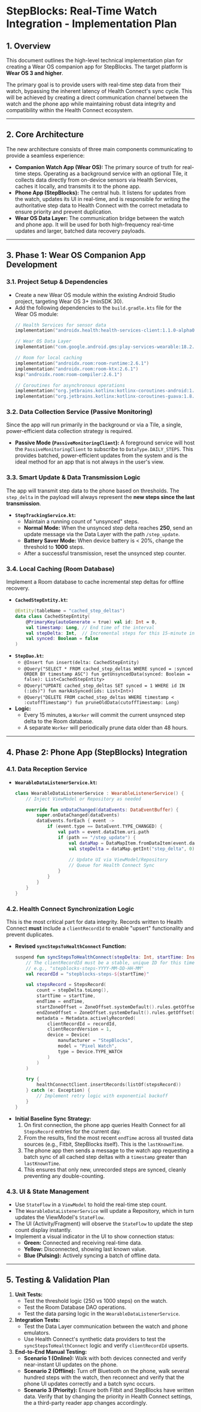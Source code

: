 # StepBlocks: Real-Time Watch Integration - Implementation Plan

## 1. Overview

This document outlines the high-level technical implementation plan for creating a Wear OS companion app for StepBlocks. The target platform is **Wear OS 3 and higher**.

The primary goal is to provide users with real-time step data from their watch, bypassing the inherent latency of Health Connect's sync cycle. This will be achieved by creating a direct communication channel between the watch and the phone app while maintaining robust data integrity and compatibility within the Health Connect ecosystem.

---

## 2. Core Architecture

The new architecture consists of three main components communicating to provide a seamless experience:

* **Companion Watch App (Wear OS):** The primary source of truth for real-time steps. Operating as a background service with an optional Tile, it collects data directly from on-device sensors via Health Services, caches it locally, and transmits it to the phone app.
* **Phone App (StepBlocks):** The central hub. It listens for updates from the watch, updates its UI in real-time, and is responsible for writing the authoritative step data to Health Connect with the correct metadata to ensure priority and prevent duplication.
* **Wear OS Data Layer:** The communication bridge between the watch and phone app. It will be used for both high-frequency real-time updates and larger, batched data recovery payloads.

---

## 3. Phase 1: Wear OS Companion App Development

### 3.1. Project Setup & Dependencies

* Create a new Wear OS module within the existing Android Studio project, targeting Wear OS 3+ (minSDK 30).
* Add the following dependencies to the `build.gradle.kts` file for the Wear OS module:
    ```kotlin
    // Health Services for sensor data
    implementation("androidx.health:health-services-client:1.1.0-alpha07")

    // Wear OS Data Layer
    implementation("com.google.android.gms:play-services-wearable:18.2.0")

    // Room for local caching
    implementation("androidx.room:room-runtime:2.6.1")
    implementation("androidx.room:room-ktx:2.6.1")
    ksp("androidx.room:room-compiler:2.6.1")

    // Coroutines for asynchronous operations
    implementation("org.jetbrains.kotlinx:kotlinx-coroutines-android:1.8.0")
    implementation("org.jetbrains.kotlinx:kotlinx-coroutines-guava:1.8.0")
    ```

### 3.2. Data Collection Service (Passive Monitoring)

Since the app will run primarily in the background or via a Tile, a single, power-efficient data collection strategy is required.

* **Passive Mode (`PassiveMonitoringClient`):** A foreground service will host the `PassiveMonitoringClient` to subscribe to `DataType.DAILY_STEPS`. This provides batched, power-efficient updates from the system and is the ideal method for an app that is not always in the user's view.

### 3.3. Smart Update & Data Transmission Logic

The app will transmit step data to the phone based on thresholds. The `step_delta` in the payload will always represent the **new steps since the last transmission**.

* **`StepTrackingService.kt`:**
    * Maintain a running count of "unsynced" steps.
    * **Normal Mode:** When the unsynced step delta reaches **250**, send an update message via the Data Layer with the path `/step_update`.
    * **Battery Saver Mode:** When device battery is < 20%, change the threshold to **1000** steps.
    * After a successful transmission, reset the unsynced step counter.

### 3.4. Local Caching (Room Database)

Implement a Room database to cache incremental step deltas for offline recovery.

* **`CachedStepEntity.kt`:**
    ```kotlin
    @Entity(tableName = "cached_step_deltas")
    data class CachedStepEntity(
        @PrimaryKey(autoGenerate = true) val id: Int = 0,
        val timestamp: Long, // End time of the interval
        val stepDelta: Int,  // Incremental steps for this 15-minute interval
        val synced: Boolean = false
    )
    ```
* **`StepDao.kt`:**
    * `@Insert fun insert(delta: CachedStepEntity)`
    * `@Query("SELECT * FROM cached_step_deltas WHERE synced = :synced ORDER BY timestamp ASC") fun getUnsyncedData(synced: Boolean = false): List<CachedStepEntity>`
    * `@Query("UPDATE cached_step_deltas SET synced = 1 WHERE id IN (:ids)") fun markAsSynced(ids: List<Int>)`
    * `@Query("DELETE FROM cached_step_deltas WHERE timestamp < :cutoffTimestamp") fun pruneOldData(cutoffTimestamp: Long)`
* **Logic:**
    * Every 15 minutes, a `Worker` will commit the current unsynced step delta to the Room database.
    * A separate `Worker` will periodically prune data older than 48 hours.

---

## 4. Phase 2: Phone App (StepBlocks) Integration

### 4.1. Data Reception Service

* **`WearableDataListenerService.kt`:**
    ```kotlin
    class WearableDataListenerService : WearableListenerService() {
        // Inject ViewModel or Repository as needed

        override fun onDataChanged(dataEvents: DataEventBuffer) {
            super.onDataChanged(dataEvents)
            dataEvents.forEach { event ->
                if (event.type == DataEvent.TYPE_CHANGED) {
                    val path = event.dataItem.uri.path
                    if (path == "/step_update") {
                        val dataMap = DataMapItem.fromDataItem(event.dataItem).dataMap
                        val stepDelta = dataMap.getInt("step_delta", 0)
                        
                        // Update UI via ViewModel/Repository
                        // Queue for Health Connect Sync
                    }
                }
            }
        }
    }
    ```

### 4.2. Health Connect Synchronization Logic

This is the most critical part for data integrity. Records written to Health Connect **must** include a `clientRecordId` to enable "upsert" functionality and prevent duplicates.

* **Revised `syncStepsToHealthConnect` Function:**
    ```kotlin
    suspend fun syncStepsToHealthConnect(stepDelta: Int, startTime: Instant, endTime: Instant) {
        // The clientRecordId must be a stable, unique ID for this time interval.
        // e.g., "stepblocks-steps-YYYY-MM-DD-HH-MM"
        val recordId = "stepblocks-steps-${startTime}"

        val stepsRecord = StepsRecord(
            count = stepDelta.toLong(),
            startTime = startTime,
            endTime = endTime,
            startZoneOffset = ZoneOffset.systemDefault().rules.getOffset(startTime),
            endZoneOffset = ZoneOffset.systemDefault().rules.getOffset(endTime),
            metadata = Metadata.activelyRecorded(
                clientRecordId = recordId,
                clientRecordVersion = 1,
                device = Device(
                    manufacturer = "StepBlocks",
                    model = "Pixel Watch",
                    type = Device.TYPE_WATCH
                )
            )
        )

        try {
            healthConnectClient.insertRecords(listOf(stepsRecord))
        } catch (e: Exception) {
            // Implement retry logic with exponential backoff
        }
    }
    ```
* **Initial Baseline Sync Strategy:**
    1.  On first connection, the phone app queries Health Connect for all `StepsRecord` entries for the current day.
    2.  From the results, find the most recent `endTime` across all trusted data sources (e.g., Fitbit, StepBlocks itself). This is the `lastKnownTime`.
    3.  The phone app then sends a message to the watch app requesting a batch sync of all cached step deltas with a `timestamp` greater than `lastKnownTime`.
    4.  This ensures that only new, unrecorded steps are synced, cleanly preventing any double-counting.

### 4.3. UI & State Management

* Use `StateFlow` in a `ViewModel` to hold the real-time step count.
* The `WearableDataListenerService` will update a Repository, which in turn updates the ViewModel's `StateFlow`.
* The UI (Activity/Fragment) will observe the `StateFlow` to update the step count display instantly.
* Implement a visual indicator in the UI to show connection status:
    * **Green:** Connected and receiving real-time data.
    * **Yellow:** Disconnected, showing last known value.
    * **Blue (Pulsing):** Actively syncing a batch of offline data.

---

## 5. Testing & Validation Plan

1.  **Unit Tests:**
    * Test the threshold logic (250 vs 1000 steps) on the watch.
    * Test the Room Database DAO operations.
    * Test the data parsing logic in the `WearableDataListenerService`.
2.  **Integration Tests:**
    * Test the Data Layer communication between the watch and phone emulators.
    * Use Health Connect's synthetic data providers to test the `syncStepsToHealthConnect` logic and verify `clientRecordId` upserts.
3.  **End-to-End Manual Testing:**
    * **Scenario 1 (Online):** Walk with both devices connected and verify near-instant UI updates on the phone.
    * **Scenario 2 (Offline):** Turn off Bluetooth on the phone, walk several hundred steps with the watch, then reconnect and verify that the phone UI updates correctly and a batch sync occurs.
    * **Scenario 3 (Priority):** Ensure both Fitbit and StepBlocks have written data. Verify that by changing the priority in Health Connect settings, the a third-party reader app changes accordingly.
